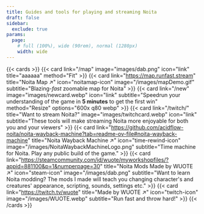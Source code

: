 ```yaml
---
title: Guides and tools for playing and streaming Noita
draft: false
sidebar:
  exclude: true
params:
  page:
    # full (100%), wide (90rem), normal (1280px)
    width: wide
---
```


{{< cards >}}
{{< card link="/map"  image="images/dab.png"  icon="link" title="aaaaaa" method="Fit"  >}}
{{< card link="https://map.runfast.stream" title="Noita Map ↗" icon="noitamap-icon" image="/images/mapDemo.gif" subtitle="Blazing-*fast* zoomable map for Noita" >}}
{{< card link="/new"  image="images/newcard.webp"  icon="link" subtitle="Speedrun your understanding of the game in **5 minutes** to get the first win" method="Resize" options="600x q80 webp" >}}
{{< card link="/twitch/" title="Want to stream Noita?" image="images/twitchcard.webp" icon="link" subtitle="These tools will make streaming Noita more enjoyable for both you and your viewers" >}}
{{< card link="https://github.com/acidflow-noita/noita-wayback-machine?tab=readme-ov-file#noita-wayback-machine" title="Noita Wayback Machine ↗" icon="time-rewind-icon" image="/images/NoitaWaybackMachineLogo.png" subtitle="Time machine for Noita. Play any public build of the game." >}}
{{< card link="https://steamcommunity.com/id/wuote/myworkshopfiles/?appid=881100&p=1&numperpage=30" title="Noita Mods Made by WUOTE ↗" icon="steam-icon" image="/images/dab.png" subtitle="Want to learn Noita modding? The mods I made will teach you changing character's and creatures' appearance, scripting, sounds, settings etc." >}}
{{< card link="https://twitch.tv/wuote" title="Made by WUOTE ↗" icon="twitch-icon" image="/images/WUOTE.webp" subtitle="Run fast and throw hard!" >}}
{{< /cards >}}
